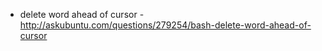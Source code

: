- delete word ahead of cursor - http://askubuntu.com/questions/279254/bash-delete-word-ahead-of-cursor

